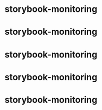 # storybook-monitoring
# storybook-monitoring
# storybook-monitoring
# storybook-monitoring
# storybook-monitoring
